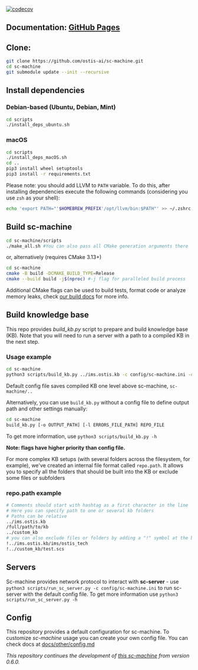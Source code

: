 [![codecov](https://codecov.io/gh/ostis-ai/sc-machine/branch/main/graph/badge.svg?token=WU8O9Z1DNL)](https://codecov.io/gh/ostis-ai/sc-machine)

## Documentation: [GitHub Pages](https://ostis-ai.github.io/sc-machine)

## Clone:

```sh
git clone https://github.com/ostis-ai/sc-machine.git
cd sc-machine
git submodule update --init --recursive
```

## Install dependencies

### Debian-based (Ubuntu, Debian, Mint)

```sh
cd scripts
./install_deps_ubuntu.sh
```

### macOS
```sh
cd scripts
./install_deps_macOS.sh
cd ..
pip3 install wheel setuptools
pip3 install -r requirements.txt
```
Please note: you should add LLVM to `PATH` variable. To do this, after installing dependencies execute the following commands (considering you use `zsh` as your shell):
```sh
echo 'export PATH="'$HOMEBREW_PREFIX'/opt/llvm/bin:$PATH"' >> ~/.zshrc
```

## Build sc-machine
```sh
cd sc-machine/scripts
./make_all.sh #You can also pass all CMake generation arguments there
```
or, alternatively (requires CMake 3.13+)
```sh
cd sc-machine
cmake -B build -DCMAKE_BUILD_TYPE=Release
cmake --build build -j$(nproc) #-j flag for paralleled build process
```
Additional CMake flags can be used to build tests, format code or analyze memory leaks, check [our build docs](docs/build/cmake-flags.md) for more info.

## Build knowledge base

This repo provides *build_kb.py* script to prepare and build knowledge base (KB). Note that you will need to run a server with a path to a compiled KB in the next step.

### Usage example
```sh
cd sc-machine
python3 scripts/build_kb.py ../ims.ostis.kb -c config/sc-machine.ini -o kb.bin
```

Default config file saves compiled KB one level above sc-machine, `sc-machine/..`

Alternatively, you can use `build_kb.py` without a config file to define output path and other settings manually:
```sh
cd sc-machine
build_kb.py [-o OUTPUT_PATH] [-l ERRORS_FILE_PATH] REPO_FILE
```
To get more information, use `python3 scripts/build_kb.py -h`

**Note: flags have higher priority than config file.**

For more complex KB setups (with several folders across the filesystem, for example), we've created an internal file format called `repo.path`. It allows you to specify all the folders that should be built into the KB or exclude some files or subfolders
### repo.path example
```sh
# Comments should start with hashtag as a first character in the line
# Here you can specify path to one or several kb folders
# Paths can be relative
../ims.ostis.kb
/full/path/to/kb
../custom_kb
# you can also exclude files or folders by adding a "!" symbol at the beginning of the line
!../ims.ostis.kb/ims/ostis_tech
!../custom_kb/test.scs
```

## Servers

Sc-machine provides network protocol to interact with **sc-server** - use `python3 scripts/run_sc_server.py -c config/sc-machine.ini` to run sc-server with the default config file.
To get more information use `python3 scripts/run_sc_server.py -h`

## Config

This repository provides a default configuration for sc-machine. To customize *sc-machine* usage you can create your own config file. You can check docs at [docs/other/config.md](docs/other/config.md)

*This repository continues the development of [this sc-machine](https://github.com/ostis-dev/sc-machine) from version 0.6.0.*
